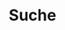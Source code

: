 ---
title: "Suche" # in any language you want
layout: "search" # necessary for search
# url: "/archive"
# description: "Description for Search"
summary: "search"
placeholder: "text zur suche"
menu: 
    main:
        weight: 45
        name: suche
---